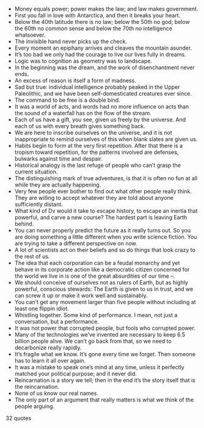  - Money equals power; power makes the law; and law makes government.
 - First you fall in love with Antarctica, and then it breaks your heart.
 - Below the 40th latitude there is no law; below the 50th no god; below the 60th no common sense and below the 70th no intelligence whatsoever.
 - The invisible hand never picks up the check.
 - Every moment an epiphany arrives and cleaves the mountain asunder.
 - It’s too bad we only had the courage to live our lives fully in dreams.
 - Logic was to cognition as geometry was to landscape.
 - In the beginning was the dream, and the work of disenchantment never ends.
 - An excess of reason is itself a form of madness.
 - Sad but true: individual intelligence probably peaked in the Upper Paleolithic, and we have been self-domesticated creatures ever since.
 - The command to be free is a double bind.
 - It was a world of acts, and words had no more influence on acts than the sound of a waterfall has on the flow of the stream.
 - Each of us have a gift, you see, given us freely by the universe. And each of us with every breath gives something back.
 - We are here to inscribe ourselves on the universe, and it is not inappropriate to remind ourselves of this when blank slates are given us.
 - Habits begin to form at the very first repetition. After that there is a tropism toward repetition, for the patterns involved are defenses, bulwarks against time and despair.
 - Historical analogy is the last refuge of people who can’t grasp the current situation.
 - The distinguishing mark of true adventures, is that it is often no fun at all while they are actually happening.
 - Very few people ever bother to find out what other people really think. They are willing to accept whatever they are told about anyone sufficiently distant.
 - What kind of Dv would it take to escape history, to escape an inertia that powerful, and carve a new course? The hardest part is leaving Earth behind.
 - You can never properly predict the future as it really turns out. So you are doing something a little different when you write science fiction. You are trying to take a different perspective on now.
 - A lot of scientists act on their beliefs and so do things that look crazy to the rest of us.
 - The idea that each corporation can be a feudal monarchy and yet behave in its corporate action like a democratic citizen concerned for the world we live in is one of the great absurdities of our time –.
 - We should conceive of ourselves not as rulers of Earth, but as highly powerful, conscious stewards: The Earth is given to us in trust, and we can screw it up or make it work well and sustainably.
 - You can’t get any movement larger than five people without including at least one flippin idiot.
 - Whistling together. Some kind of performance. I mean, not just a conversation, but a performance.
 - It was not power that corrupted people, but fools who corrupted power.
 - Many of the technologies we’ve invented are necessary to keep 6.5 billion people alive. We can’t go back from that, so we need to decarbonize really rapidly.
 - It’s fragile what we know. It’s gone every time we forget. Then someone has to learn it all over again.
 - It was a mistake to speak one’s mind at any time, unless it perfectly matched your political purpose; and it never did.
 - Reincarnation is a story we tell; then in the end it’s the story itself that is the reincarnation.
 - None of us know our real names.
 - The only part of an argument that really matters is what we think of the people arguing.

32 quotes